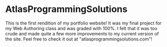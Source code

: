 # AtlasProgrammingSolutions
This is the first rendition of my portfolio website!
It was my final project for my Web Authoring class and was graded with 100%. 
I felt that it was too crude and made quite a few more improvements to my current version of the site. 
Feel free to check it out at "atlasprogrammingsolutions.com"!

